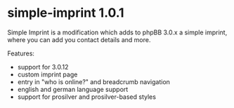 simple-imprint 1.0.1
==============

Simple Imprint is a modification which adds to phpBB 3.0.x a simple imprint, where you can add you contact details and more.

Features:
- support for 3.0.12
- custom imprint page
- entry in "who is online?" and breadcrumb navigation
- english and german language support
- support for prosilver and prosilver-based styles